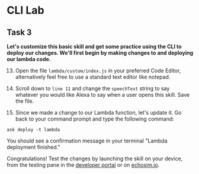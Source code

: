 # CLI Lab
## Task 3
  **Let's customize this basic skill and get some practice using the CLI to deploy our changes. We'll first begin by making changes to and deploying our lambda code.**
 
13. Open the file `lambda/custom/index.js` in your preferred Code Editor, alternatively feel free to use a standard text editor like notepad.

14. Scroll down to `line 11` and change the `speechText` string to say whatever you would like Alexa to say when a user opens this skill. Save the file.

15. Since we made a change to our Lambda function, let's update it. Go back to your command prompt and type the following command:

  ```
  ask deploy -t lambda
  ```
  You should see a confirmation message in your terminal "Lambda deployment finished."
  
  Congratulations! Test the changes by launching the skill on your device, from the testing pane in the [developer portal](https://developer.amazon.com/alexa/console/ask) or on [echosim.io](www.echosim.io).

